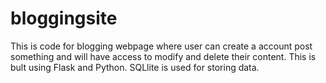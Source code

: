 # bloggingsite
This is code for blogging webpage where user can create a account post something and will have access to modify and delete their content. This is bult using Flask and Python. SQLlite is used for storing data.
